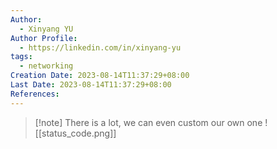 ```yaml
---
Author:
  - Xinyang YU
Author Profile:
  - https://linkedin.com/in/xinyang-yu
tags:
  - networking
Creation Date: 2023-08-14T11:37:29+08:00
Last Date: 2023-08-14T11:37:29+08:00
References:
---
```

>[!note] There is a lot, we can even custom our own one
>![[status_code.png]]